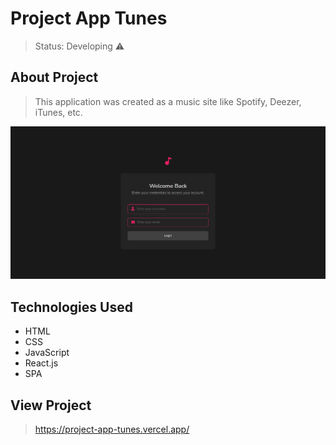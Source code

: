<h1>Project App Tunes</h1>

> Status: Developing ⚠️

## About Project

> This application was created as a music site like Spotify, Deezer, iTunes, etc.

<img src="src/images/project/project-app-tunes.png" />

## Technologies Used

* HTML
* CSS
* JavaScript
* React.js
* SPA

## View Project

> https://project-app-tunes.vercel.app/

